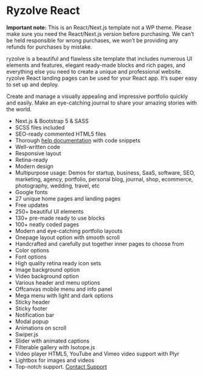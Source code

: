 # Ryzolve React

<p><strong>Important note:</strong> This is an React/Next.js template not a WP theme. Please make sure you need the React/Next.js version before purchasing. We can’t be held responsible for wrong purchases, we won’t be providing any refunds for purchases by mistake.</p>

<p>ryzolve is a beautiful and flawless site template that includes numerous UI elements and features, elegant ready-made blocks and rich pages, and everything else you need to create a unique and professional website. ryzolve React landing pages can be used for your React app. It’s super easy to set up and deploy.</p>

<p>Create and manage a visually appealing and impressive portfolio quickly and easily. Make an eye-catching journal to share your amazing stories with the world.</p>

<ul>
<li>Next.js &amp; Bootstrap 5 &amp; SASS
</li>
<li>SCSS files included
</li>
<li>SEO-ready commented HTML5 files
</li>
<li>Thorough <a href="https://ryzolve-react.netlify.app/docs" rel="nofollow">help documentation</a> with code snippets
</li>
<li>Well-written code
</li>
<li>Responsive layout
</li>
<li>Retina-ready
</li>
<li>Modern design
</li>
<li>Multipurpose usage: Demos for startup, business, SaaS, software, SEO, marketing, agency, portfolio, personal blog, journal, shop, ecommerce, photography, wedding, travel, etc
</li>
<li>Google fonts
</li>
<li>27 unique home pages and landing pages
</li>
<li>Free updates
</li>
<li>250+ beautiful UI elements
</li>
<li>130+ pre-made ready to use blocks
</li>
<li>100+ neatly coded pages
</li>
<li>Modern and eye-catching portfolio layouts
</li>
<li>Onepage layout option with smooth scroll
</li>
<li>Handcrafted and carefully put together inner pages to choose from
</li>
<li>Color options
</li>
<li>Font options
</li>
<li>High quality retina ready icon sets
</li>
<li>Image background option
</li>
<li>Video background option
</li>
<li>Various header and menu options
</li>
<li>Offcanvas mobile menu and info panel
</li>
<li>Mega menu with light and dark options
</li>
<li>Sticky header
</li>
<li>Sticky footer
</li>
<li>Notification bar
</li>
<li>Modal popup
</li>
<li>Animations on scroll
</li>
<li>Swiper.js
</li>
<li>Slider with animated captions
</li>
<li>Filterable gallery with Isotope.js
</li>
<li>Video player HTML5, YouTube and Vimeo video support with Plyr
</li>
<li>Lightbox for images and videos
</li>
<li>Top-notch support. <a href="https://support.ui-lib.com/">Contact Support</a></li>
</ul>
